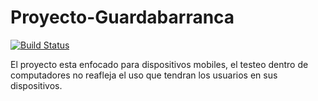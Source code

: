 # Proyecto-Guardabarranca 

[![Build Status](https://travis-ci.com/LuisDiego19FV/Proyecto-Guardabarranca.svg?branch=master)](https://travis-ci.com/LuisDiego19FV/Proyecto-Guardabarranca)

El proyecto esta enfocado para dispositivos mobiles, el testeo dentro de computadores no reafleja el uso que tendran los usuarios en sus dispositivos.
